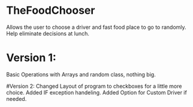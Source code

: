 # TheFoodChooser
Allows the user to choose a driver and fast food place to go to randomly. Help eliminate decisions at lunch.

# Version 1:
Basic Operations with Arrays and random class, nothing big.

#Version 2:
Changed Layout of program to checkboxes for a little more choice. Added IF exception handeling. Added Option for Custom Driver if needed.
